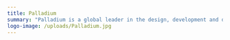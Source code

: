 ```yaml
---
title: Palladium
summary: "Palladium is a global leader in the design, development and delivery of Positive Impact—the intentional creation and measurement of enduring social and economic value."
logo-image: /uploads/Palladium.jpg
---
```


